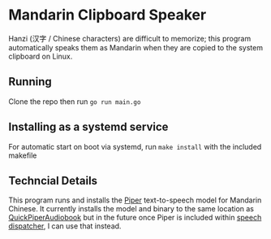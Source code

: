 # Mandarin Clipboard Speaker

Hanzi (汉字 / Chinese characters) are difficult to memorize; this program automatically speaks them as Mandarin when they are copied to the system clipboard on Linux.

## Running

Clone the repo then run `go run main.go`

## Installing as a systemd service

For automatic start on boot via systemd, run `make install` with the included makefile

## Techncial Details

This program runs and installs the [Piper](https://rhasspy.github.io/piper-samples/) text-to-speech model for Mandarin Chinese.  It currently installs the model and binary to the same location as [QuickPiperAudiobook](https://github.com/C-Loftus/QuickPiperAudiobook) but in the future once Piper is included within [speech dispatcher](https://github.com/brailcom/speechd), I can use that instead.